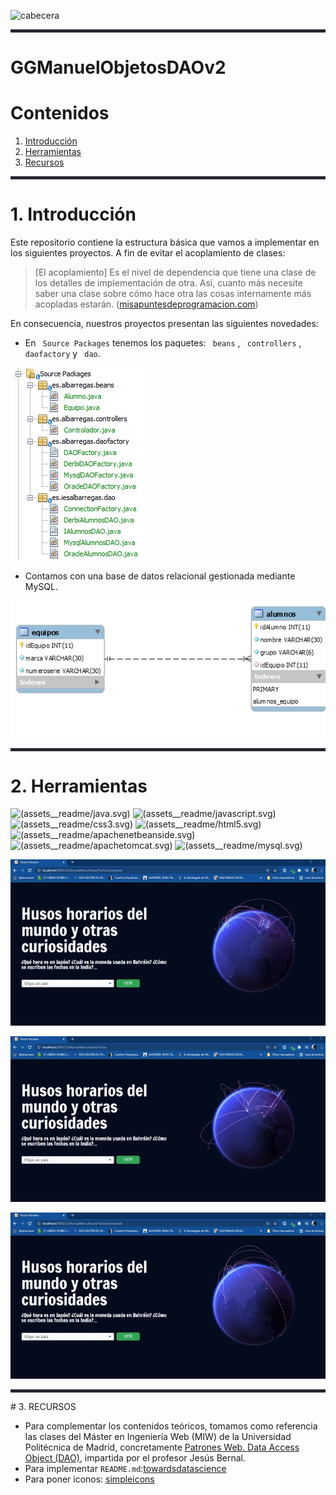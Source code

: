 ![cabecera](imagenesReadme/cabecera.PNG)


<hr style="height: 5px; background: #24292F;">


# GGManuelObjetosDAOv2

# Contenidos

1. [Introducción](#introduccion)
2. [Herramientas](#herramientas)
6. [Recursos](#recursos)

<hr style="height: 5px; background: #24292F;"><a name="introduccion"></a>

# 1. Introducción

Este repositorio contiene la estructura básica que vamos a implementar en los siguientes proyectos. A fin de evitar el acoplamiento de clases:

> [El acoplamiento] Es el nivel de dependencia que tiene una clase de los detalles de implementación de otra. Así, cuanto más necesite saber una clase sobre cómo hace otra las cosas internamente más acopladas estarán. ([misapuntesdeprogramacion.com](https://misapuntesdeprogramacion.wordpress.com/2013/01/16/acoplamiento-cohesion-y-encapsulacion/))

En consecuencia, nuestros proyectos presentan las siguientes novedades:

- En `` Source Packages`` tenemos los paquetes: `` beans`` , `` controllers`` , `` daofactory``  y `` dao``.

![source_packages](assets__readme\sourcepackages.PNG)

- Contamos con una base de datos relacional gestionada mediante MySQL.  

![modelo](assets__readme\modeloAlumnosEquipos.png)

<hr style="height: 5px; background: #24292F;"><a name="herramientas"></a>

# 2. Herramientas

![(assets__readme/java.svg)](https://img.shields.io/badge/code-Java-informational?style=flat&logo=java&logoColor=white&color=2bbc8a)  ![(assets__readme/javascript.svg)](https://img.shields.io/badge/code-JavaScript-informational?style=flat&logo=javascript&logoColor=white&color=2bbc8a) ![(assets__readme/css3.svg)](https://img.shields.io/badge/code-CSS3-informational?style=flat&logo=css3&logoColor=white&color=2bbc8a)  ![(assets__readme/html5.svg)](https://img.shields.io/badge/code-HTML5-informational?style=flat&logo=html5&logoColor=white&color=2bbc8a)  ![(assets__readme/apachenetbeanside.svg)](https://img.shields.io/badge/ide-NetBeans-informational?style=flat&logo=apachenetbeanside&logoColor=white&color=2bbc8a) ![(assets__readme/apachetomcat.svg)](https://img.shields.io/badge/server-TomCat-informational?style=flat&logo=apachetomcat&logoColor=white&color=2bbc8a) ![(assets__readme/mysql.svg)](https://img.shields.io/badge/RDBMS-MySQL-informational?style=flat&logo=mysql&logoColor=white&color=2bbc8a)

![No seleccionamos país](assets__readme/no__pais__select.gif)

![Seleccionamos país y tenemos sus datos](assets__readme/pais__select__data.gif)

![Seleccionamos país y no tenemos sus datos](assets__readme/pais__select__no__data.gif)


<hr style="height: 5px; background: #24292F;"><a name="recursos"></a>
# 3. RECURSOS

- Para complementar los contenidos teóricos, tomamos como referencia las clases del Máster en Ingeniería Web (MIW) de la Universidad Politécnica de Madrid, concretamente [Patrones Web. Data Access Object (DAO)](https://www.youtube.com/watch?v=7H_FOlD1WiA), impartida por el profesor Jesús Bernal.
- Para implementar ``README.md``:[towardsdatascience](https://towardsdatascience.com/build-a-stunning-readme-for-your-github-profile-9b80434fe5d7)
- Para poner iconos: [simpleicons](https://simpleicons.org)

